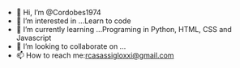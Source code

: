 - 👋 Hi, I’m @Cordobes1974
- 👀 I’m interested in ...Learn to code
- 🌱 I’m currently learning ...Programing in Python, HTML, CSS and Javascript
- 💞️ I’m looking to collaborate on ...
- 📫 How to reach me:rcasassigloxxi@gmail.com

<!---
Cordobes1974/Cordobes1974 is a ✨ special ✨ repository because its `README.md` (this file) appears on your GitHub profile.
You can click the Preview link to take a look at your changes.
--->
